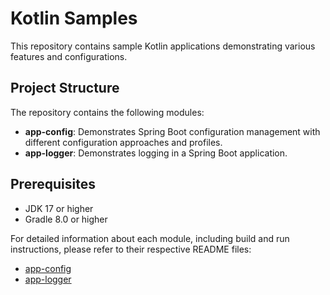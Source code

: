 # Kotlin Samples

This repository contains sample Kotlin applications demonstrating various features and configurations.

## Project Structure

The repository contains the following modules:

- **app-config**: Demonstrates Spring Boot configuration management with different configuration approaches and profiles.
- **app-logger**: Demonstrates logging in a Spring Boot application.

## Prerequisites

- JDK 17 or higher
- Gradle 8.0 or higher

For detailed information about each module, including build and run instructions, please refer to their respective README files:

- [app-config](./app-config/README.md)
- [app-logger](./app-logger/README.md)
